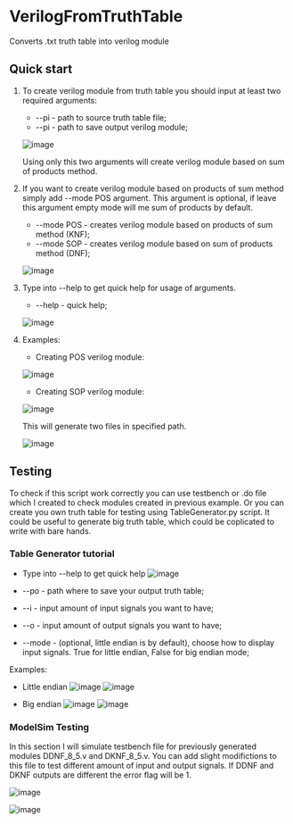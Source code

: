 # VerilogFromTruthTable
Converts .txt truth table into verilog module 

## Quick start
1) To create verilog module from truth table you should input at least two required arguments:

    * --pi - path to source truth table file;
    * --pi - path to save output verilog module;
    
    ![image](https://user-images.githubusercontent.com/32493975/97477721-a6221500-1958-11eb-804d-1a8676cab986.png)
    
    Using only this two arguments will create verilog module based on sum of products method.
    
 2) If you want to create verilog module based on products of sum method simply add --mode POS argument. This argument is optional, if leave this argument empty mode will me sum of products by default.
    * --mode POS - creates verilog module based on products of sum method (KNF);
    * --mode SOP - creates verilog module based on sum of products method (DNF);
    
    ![image](https://user-images.githubusercontent.com/32493975/97478543-c4d4db80-1959-11eb-8041-bcb39ba3f10e.png)
  
 3) Type into --help to get quick help for usage of arguments.
    * --help - quick help;
    
    ![image](https://user-images.githubusercontent.com/32493975/97479061-7a079380-195a-11eb-99d2-77c8013a2b9d.png)
  
 4) Examples:
    * Creating POS verilog module:
    
    ![image](https://user-images.githubusercontent.com/32493975/97479791-4d07b080-195b-11eb-9877-60f331fb9c54.png)
    
    * Creating SOP verilog module:
    
    ![image](https://user-images.githubusercontent.com/32493975/97480041-92c47900-195b-11eb-8cf1-52e42fe227f4.png)
    
    This will generate two files in specified path.
    
    ![image](https://user-images.githubusercontent.com/32493975/97480335-ee8f0200-195b-11eb-9841-af2e9297c2ae.png)
    
 
## Testing
  
To check if this script work correctly you can use testbench or .do file which I created to check modules created in previous example. Or you can create you own truth table for testing using TableGenerator.py script. It could be useful to generate big truth table, which could be coplicated to write with bare hands.
  
### Table Generator tutorial

   * Type into --help to get quick help
   ![image](https://user-images.githubusercontent.com/32493975/97485995-847a5b00-1963-11eb-8232-66f89c94b896.png)
   
   * --po - path where to save your output truth table;
   * --i  - input amount of input signals you want to have;
   * --o  - input amount of output signals you want to have;
   * --mode - (optional, little endian is by default), choose how to display input signals. True for little endian, False for big endian mode;
   
   Examples:
   
   * Little endian
   ![image](https://user-images.githubusercontent.com/32493975/97485431-cc4cb280-1962-11eb-9644-b8b84ec5afac.png)
   ![image](https://user-images.githubusercontent.com/32493975/97484947-18e3be00-1962-11eb-97c3-72e74794d4ef.png)
   
   * Big endian
   ![image](https://user-images.githubusercontent.com/32493975/97485555-f605d980-1962-11eb-97f7-21f430d43e34.png)
   ![image](https://user-images.githubusercontent.com/32493975/97482355-bb9a3d80-195e-11eb-86a9-e75dd8724897.png)
   
   ### ModelSim Testing
   In this section I will simulate testbench file for previously generated modules DDNF_8_5.v and DKNF_8_5.v. You can add slight modifictions to this file to test different amount of input and output signals. If DDNF and DKNF outputs are different the error flag will be 1.
   
   ![image](https://user-images.githubusercontent.com/32493975/97494572-23588480-196f-11eb-87a4-ea3cc3eb6548.png)
   
   ![image](https://user-images.githubusercontent.com/32493975/97494623-353a2780-196f-11eb-9181-0950cf7b4be0.png)
